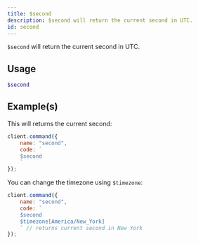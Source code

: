 ```yaml
---
title: $second
description: $second will return the current second in UTC.
id: second
---
```


`$second` will return the current second in UTC.

## Usage

```php
$second
```

## Example(s)

This will returns the current second:

```javascript
client.command({
    name: "second",
    code: `
    $second
    `
});
```

You can change the timezone using `$timezone`:

```javascript
client.command({
    name: "second",
    code: `
    $second 
    $timezone[America/New_York]
    ` // returns current second in New York
});
```
